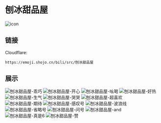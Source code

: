 # 刨冰甜品屋
![icon](https://emoji.shojo.cn/bili/src/刨冰甜品屋/icon.png)
## 链接
Cloudflare:
```
https://emoji.shojo.cn/bili/src/刨冰甜品屋
```
## 展示
![刨冰甜品屋-乖巧](https://emoji.shojo.cn/bili/src/刨冰甜品屋/刨冰甜品屋-乖巧.png)
![刨冰甜品屋-开心](https://emoji.shojo.cn/bili/src/刨冰甜品屋/刨冰甜品屋-开心.png)
![刨冰甜品屋-吆喝](https://emoji.shojo.cn/bili/src/刨冰甜品屋/刨冰甜品屋-吆喝.png)
![刨冰甜品屋-好热](https://emoji.shojo.cn/bili/src/刨冰甜品屋/刨冰甜品屋-好热.png)
![刨冰甜品屋-生气](https://emoji.shojo.cn/bili/src/刨冰甜品屋/刨冰甜品屋-生气.png)
![刨冰甜品屋-哭哭](https://emoji.shojo.cn/bili/src/刨冰甜品屋/刨冰甜品屋-哭哭.png)
![刨冰甜品屋-超喜欢](https://emoji.shojo.cn/bili/src/刨冰甜品屋/刨冰甜品屋-超喜欢.png)
![刨冰甜品屋-期待](https://emoji.shojo.cn/bili/src/刨冰甜品屋/刨冰甜品屋-期待.png)
![刨冰甜品屋-感叹号](https://emoji.shojo.cn/bili/src/刨冰甜品屋/刨冰甜品屋-感叹号.png)
![刨冰甜品屋-波浪线](https://emoji.shojo.cn/bili/src/刨冰甜品屋/刨冰甜品屋-波浪线.png)
![刨冰甜品屋-省略号](https://emoji.shojo.cn/bili/src/刨冰甜品屋/刨冰甜品屋-省略号.png)
![刨冰甜品屋-问号](https://emoji.shojo.cn/bili/src/刨冰甜品屋/刨冰甜品屋-问号.png)
![刨冰甜品屋-and](https://emoji.shojo.cn/bili/src/刨冰甜品屋/刨冰甜品屋-and.png)
![刨冰甜品屋-真是6](https://emoji.shojo.cn/bili/src/刨冰甜品屋/刨冰甜品屋-真是6.png)
![刨冰甜品屋-赞](https://emoji.shojo.cn/bili/src/刨冰甜品屋/刨冰甜品屋-赞.png)
